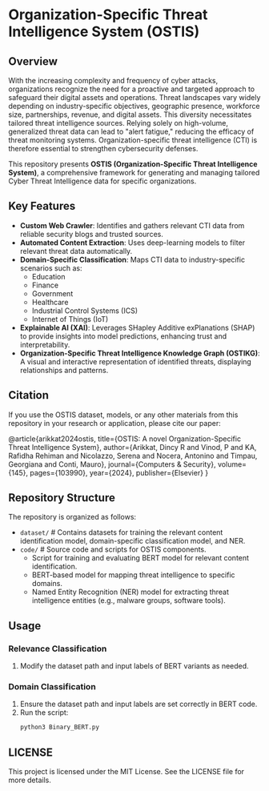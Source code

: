 # Organization-Specific Threat Intelligence System (OSTIS)

## Overview

With the increasing complexity and frequency of cyber attacks, organizations recognize the need for a proactive and targeted approach to safeguard their digital assets and operations. Threat landscapes vary widely depending on industry-specific objectives, geographic presence, workforce size, partnerships, revenue, and digital assets. This diversity necessitates tailored threat intelligence sources. Relying solely on high-volume, generalized threat data can lead to "alert fatigue," reducing the efficacy of threat monitoring systems. Organization-specific threat intelligence (CTI) is therefore essential to strengthen cybersecurity defenses.

This repository presents **OSTIS (Organization-Specific Threat Intelligence System)**, a comprehensive framework for generating and managing tailored Cyber Threat Intelligence data for specific organizations.

## Key Features

- **Custom Web Crawler**: Identifies and gathers relevant CTI data from reliable security blogs and trusted sources.
- **Automated Content Extraction**: Uses deep-learning models to filter relevant threat data automatically.
- **Domain-Specific Classification**: Maps CTI data to industry-specific scenarios such as:
  - Education
  - Finance
  - Government
  - Healthcare
  - Industrial Control Systems (ICS)
  - Internet of Things (IoT)
- **Explainable AI (XAI)**: Leverages SHapley Additive exPlanations (SHAP) to provide insights into model predictions, enhancing trust and interpretability.
- **Organization-Specific Threat Intelligence Knowledge Graph (OSTIKG)**: A visual and interactive representation of identified threats, displaying relationships and patterns.
  
## Citation 
If you use the OSTIS dataset, models, or any other materials from this repository in your research or application, please cite our paper:

@article{arikkat2024ostis,
  title={OSTIS: A novel Organization-Specific Threat Intelligence System},
  author={Arikkat, Dincy R and Vinod, P and KA, Rafidha Rehiman and Nicolazzo, Serena and Nocera, Antonino and Timpau, Georgiana and Conti, Mauro},
  journal={Computers \& Security},
  volume={145},
  pages={103990},
  year={2024},
  publisher={Elsevier}
}

## Repository Structure

The repository is organized as follows:

- `dataset/`                         # Contains datasets for training the relevant content identification model, domain-specific classification model, and NER.
- `code/`                            # Source code and scripts for OSTIS components.
  -  Script for training and evaluating BERT model for relevant content identification.
  -  BERT-based model for mapping threat intelligence to specific domains.
  -  Named Entity Recognition (NER) model for extracting threat intelligence entities (e.g., malware groups, software tools).


## Usage

### Relevance Classification
1. Modify the dataset path and input labels of BERT variants as needed.

### Domain Classification
1. Ensure the dataset path and input labels are set correctly in BERT code.
2. Run the script:
   ```bash
   python3 Binary_BERT.py


## LICENSE 
This project is licensed under the MIT License. See the LICENSE file for more details.

